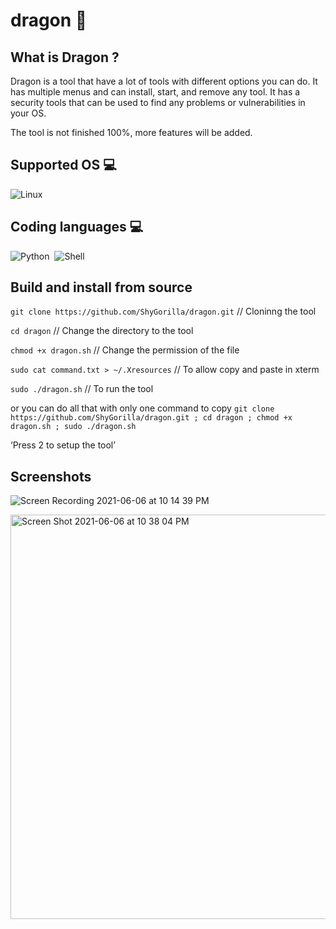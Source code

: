 # dragon 🐉

## What is Dragon ? 
Dragon is a tool that have a lot of tools with different options you can do. It has multiple menus and can install, start, and remove any tool. It has a security tools that can be used to find any problems or vulnerabilities in your OS.

The tool is not finished 100%, more features will be added.

## Supported OS 💻

![Linux](https://img.shields.io/badge/-Linux-000000?style=flat&logo=linux&logoColor=FCC624)

## Coding languages 💻

![Python](https://img.shields.io/badge/-Python-333333?style=flat&logo=python)&nbsp;
![Shell](https://img.shields.io/badge/-Shell-333333?style=flat&logo=shell)&nbsp;

## Build and install from source
`git clone https://github.com/ShyGorilla/dragon.git` // Cloninng the tool

`cd dragon` // Change the directory to the tool

`chmod +x dragon.sh` // Change the permission of the file 

`sudo cat command.txt > ~/.Xresources` // To allow copy and paste in xterm 

`sudo ./dragon.sh` // To run the tool

or you can do all that with only one command to copy
`git clone https://github.com/ShyGorilla/dragon.git ; cd dragon ; chmod +x dragon.sh ; sudo ./dragon.sh`

‘Press 2 to setup the tool’

## Screenshots

![Screen Recording 2021-06-06 at 10 14 39 PM](https://user-images.githubusercontent.com/73632576/120935731-33122580-c715-11eb-8458-c7e8b0da7f3e.gif)

<img width="647" alt="Screen Shot 2021-06-06 at 10 38 04 PM" src="https://user-images.githubusercontent.com/73632576/120936244-f562cc00-c717-11eb-9a05-ca8422c06799.png">

